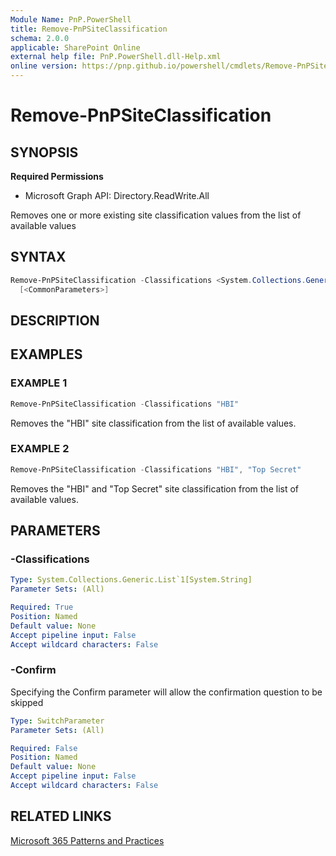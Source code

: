 ```yaml
---
Module Name: PnP.PowerShell
title: Remove-PnPSiteClassification
schema: 2.0.0
applicable: SharePoint Online
external help file: PnP.PowerShell.dll-Help.xml
online version: https://pnp.github.io/powershell/cmdlets/Remove-PnPSiteClassification.html
---
```

 
# Remove-PnPSiteClassification

## SYNOPSIS

**Required Permissions**

  * Microsoft Graph API: Directory.ReadWrite.All

Removes one or more existing site classification values from the list of available values

## SYNTAX

```powershell
Remove-PnPSiteClassification -Classifications <System.Collections.Generic.List`1[System.String]> 
  [<CommonParameters>]
```

## DESCRIPTION

## EXAMPLES

### EXAMPLE 1
```powershell
Remove-PnPSiteClassification -Classifications "HBI"
```

Removes the "HBI" site classification from the list of available values.

### EXAMPLE 2
```powershell
Remove-PnPSiteClassification -Classifications "HBI", "Top Secret"
```

Removes the "HBI" and "Top Secret" site classification from the list of available values.

## PARAMETERS

### -Classifications

```yaml
Type: System.Collections.Generic.List`1[System.String]
Parameter Sets: (All)

Required: True
Position: Named
Default value: None
Accept pipeline input: False
Accept wildcard characters: False
```

### -Confirm
Specifying the Confirm parameter will allow the confirmation question to be skipped

```yaml
Type: SwitchParameter
Parameter Sets: (All)

Required: False
Position: Named
Default value: None
Accept pipeline input: False
Accept wildcard characters: False
```

## RELATED LINKS

[Microsoft 365 Patterns and Practices](https://aka.ms/m365pnp)

